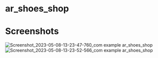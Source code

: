 # ar_shoes_shop

# Screenshots
![Screenshot_2023-05-08-13-23-47-760_com example ar_shoes_shop](https://user-images.githubusercontent.com/126271975/236782669-e62c4d26-822c-4bbf-a3f9-c28123df29cf.jpg)
![Screenshot_2023-05-08-13-23-52-566_com example ar_shoes_shop](https://user-images.githubusercontent.com/126271975/236782715-ac90ed34-e72e-49cf-a612-48f21085e430.jpg)
